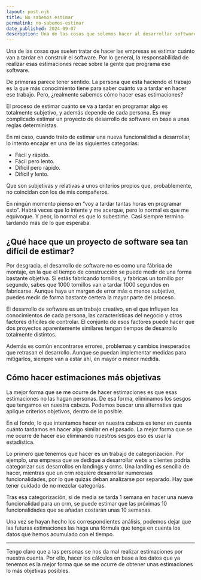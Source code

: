 ```yaml
---
layout: post.njk
title: No sabemos estimar
permalink: no-sabemos-estimar
date_published: 2024-09-07
description: Una de las cosas que solemos hacer al desarrollar software es estimar cuánto vamos a tardar. El problema es que se nos da mal estimar por nuestra cuenta, por lo que tenemos que buscar alternativas que nos permitan tener mejores estimaciones.
---
```

Una de las cosas que suelen tratar de hacer las empresas es estimar cuánto van a tardar en construir el software. Por lo general, la responsabilidad de realizar esas estimaciones recae sobre la gente que programa ese software.

De primeras parece tener sentido. La persona que está haciendo el trabajo es la que más conocimiento tiene para saber cuánto va a tardar en hacer ese trabajo. Pero, ¿realmente sabemos cómo hacer esas estimaciones?

El proceso de estimar cuánto se va a tardar en programar algo es totalmente subjetivo, y además depende de cada persona. Es muy complicado estimar un proyecto de desarrollo de software en base a unas reglas deterministas.

En mi caso, cuando trato de estimar una nueva funcionalidad a desarrollar, lo intento encajar en una de las siguientes categorías:
- Fácil y rápido.
- Fácil pero lento.
- Difícil pero rápido.
- Difícil y lento.

Que son subjetivas y relativas a unos criterios propios que, probablemente, no coincidan con los de mis compañeros.

En ningún momento pienso en “voy a tardar tantas horas en programar esto”. Habrá veces que lo intente y me acerque, pero lo normal es que me equivoque. Y peor, lo normal es que lo subestime. Casi siempre termino tardando más de lo que esperaba.

## ¿Qué hace que un proyecto de software sea tan difícil de estimar?

Por desgracia, el desarrollo de software no es como una fábrica de montaje, en la que el tiempo de construcción se puede medir de una forma bastante objetiva. Si estás fabricando tornillos, y fabricas un tornillo por segundo, sabes que 1000 tornillos van a tardar 1000 segundos en fabricarse. Aunque haya un margen de error más o menos subjetivo, puedes medir de forma bastante certera la mayor parte del proceso.

El desarrollo de software es un trabajo creativo, en el que influyen los conocimientos de cada persona, las características del negocio y otros factores difíciles de controlar. El conjunto de esos factores puede hacer que dos proyectos aparentemente similares tengan tiempos de desarrollo totalmente distintos.

Además es común encontrarse errores, problemas y cambios inesperados que retrasan el desarrollo. Aunque se puedan implementar medidas para mitigarlos, siempre van a estar ahí, en mayor o menor medida.

## Cómo hacer estimaciones más objetivas

La mejor forma que se me ocurre de hacer estimaciones es que esas estimaciones no las hagan personas. De esa forma, eliminamos los sesgos que tengamos en nuestra cabeza. Podemos buscar una alternativa que aplique criterios objetivos, dentro de lo posible.

En el fondo, lo que intentamos hacer en nuestra cabeza es tener en cuenta cuánto tardamos en hacer algo similar en el pasado. La mejor forma que se me ocurre de hacer eso eliminando nuestros sesgos eso es usar la estadística.

Lo primero que tenemos que hacer es un trabajo de categorización. Por ejemplo, una empresa que se dedique a desarrollar webs a clientes podría categorizar sus desarrollos en landings y crms. Una landing es sencilla de hacer, mientras que un crm requiere desarrollar numerosas funcionalidades, por lo que quizás deban analizarse por separado. Hay que tener cuidado de no mezclar categorías.

Tras esa categorización, si de media se tarda 1 semana en hacer una nueva funcionalidad para un crm, se puede estimar que las próximas 10 funcionalidades que se añadan costarán unas 10 semanas.

Una vez se hayan hecho los correspondientes análisis, podemos dejar que las futuras estimaciones las haga una fórmula que tenga en cuenta los datos que hemos acumulado con el tiempo.

***

Tengo claro que a las personas se nos da mal realizar estimaciones por nuestra cuenta. Por ello, hacer los cálculos en base a los datos que ya tenemos es la mejor forma que se me ocurre de obtener unas estimaciones lo más objetivas posibles.
